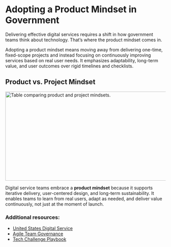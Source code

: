 # Adopting a Product Mindset in Government
Delivering effective digital services requires a shift in how government teams think about technology. That’s where the product mindset comes in.

Adopting a product mindset means moving away from delivering one-time, fixed-scope projects and instead focusing on continuously improving services based on real user needs. It emphasizes adaptability, long-term value, and user outcomes over rigid timelines and checklists.

## Product vs. Project Mindset

<img width="761" height="279" alt="Table comparing product and project mindsets." src="https://github.com/user-attachments/assets/1f88fab6-94e4-4ba9-be3f-5bb08f0e724f" />

Digital service teams embrace a **product mindset** because it supports iterative delivery, user-centered design, and long-term sustainability. It enables teams to learn from real users, adapt as needed, and deliver value continuously, not just at the moment of launch.

### Additional resources:
- [United States Digital Service](https://www.usds.gov/)
- [Agile Team Governance](https://www.pmi.org/disciplined-agile/people/governing-agile-teams)
- [Tech Challenge Playbook](https://techfarhub.usds.gov/resources/learning-center/field-guides/tech-challenge-playbook/)
